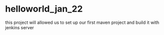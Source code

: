 # helloworld_jan_22
this project will allowed us to set up our first maven project and build it with jenkins server

